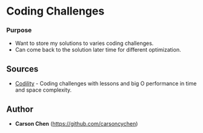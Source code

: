 # Coding Challenges


### Purpose
* Want to store my solutions to varies coding challenges.
* Can come back to the solution later time for different optimization.

## Sources

* [Codility](https://app.codility.com/programmers/lessons/1-iterations/) - Coding challenges with lessons and big O performance in time and space complexity.

## Author

* **Carson Chen** (https://github.com/carsoncychen)
